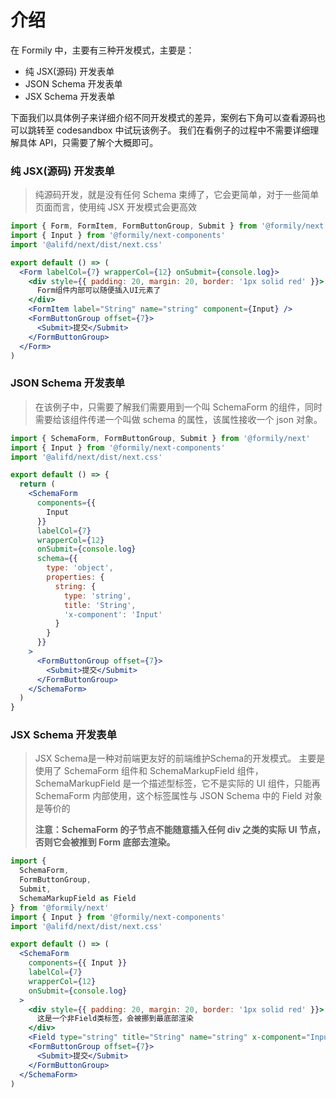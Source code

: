 # 介绍

在 Formily 中，主要有三种开发模式，主要是：

- 纯 JSX(源码) 开发表单
- JSON Schema 开发表单
- JSX Schema 开发表单

下面我们以具体例子来详细介绍不同开发模式的差异，案例右下角可以查看源码也可以跳转至 codesandbox 中试玩该例子。
我们在看例子的过程中不需要详细理解具体 API，只需要了解个大概即可。


### 纯 JSX(源码) 开发表单

> 纯源码开发，就是没有任何 Schema 束缚了，它会更简单，对于一些简单页面而言，使用纯 JSX 开发模式会更高效

```jsx
import { Form, FormItem, FormButtonGroup, Submit } from '@formily/next'
import { Input } from '@formily/next-components'
import '@alifd/next/dist/next.css'

export default () => (
  <Form labelCol={7} wrapperCol={12} onSubmit={console.log}>
    <div style={{ padding: 20, margin: 20, border: '1px solid red' }}>
      Form组件内部可以随便插入UI元素了
    </div>
    <FormItem label="String" name="string" component={Input} />
    <FormButtonGroup offset={7}>
      <Submit>提交</Submit>
    </FormButtonGroup>
  </Form>
)
```


### JSON Schema 开发表单

> 在该例子中，只需要了解我们需要用到一个叫 SchemaForm 的组件，同时需要给该组件传递一个叫做 schema 的属性，该属性接收一个 json 对象。

```jsx
import { SchemaForm, FormButtonGroup, Submit } from '@formily/next'
import { Input } from '@formily/next-components'
import '@alifd/next/dist/next.css'

export default () => {
  return (
    <SchemaForm
      components={{
        Input
      }}
      labelCol={7}
      wrapperCol={12}
      onSubmit={console.log}
      schema={{
        type: 'object',
        properties: {
          string: {
            type: 'string',
            title: 'String',
            'x-component': 'Input'
          }
        }
      }}
    >
      <FormButtonGroup offset={7}>
        <Submit>提交</Submit>
      </FormButtonGroup>
    </SchemaForm>
  )
}
```

### JSX Schema 开发表单

> JSX Schema是一种对前端更友好的前端维护Schema的开发模式。
> 主要是使用了 SchemaForm 组件和 SchemaMarkupField 组件，SchemaMarkupField 是一个描述型标签，它不是实际的 UI 组件，只能再 SchemaForm 内部使用，这个标签属性与 JSON Schema 中的 Field 对象是等价的
> 
>**注意：SchemaForm 的子节点不能随意插入任何 div 之类的实际 UI 节点，否则它会被推到 Form 底部去渲染。**

```jsx
import {
  SchemaForm,
  FormButtonGroup,
  Submit,
  SchemaMarkupField as Field
} from '@formily/next'
import { Input } from '@formily/next-components'
import '@alifd/next/dist/next.css'

export default () => (
  <SchemaForm
    components={{ Input }}
    labelCol={7}
    wrapperCol={12}
    onSubmit={console.log}
  >
    <div style={{ padding: 20, margin: 20, border: '1px solid red' }}>
      这是一个非Field类标签，会被挪到最底部渲染
    </div>
    <Field type="string" title="String" name="string" x-component="Input" />
    <FormButtonGroup offset={7}>
      <Submit>提交</Submit>
    </FormButtonGroup>
  </SchemaForm>
)
```
